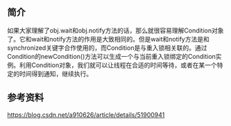 ## 简介
如果大家理解了obj.wait和obj.notify方法的话，那么就很容易理解Condition对象了。它和wait和notify方法的作用是大致相同的。但是wait和notify方法是和synchronized关键字合作使用的，而Condition是与重入锁相关联的。通过Condition的newCondition()方法可以生成一个与当前重入锁绑定的Condition实例。利用Condition对象，我们就可以让线程在合适的时间等待，或者在某一个特定的时间得到通知，继续执行。

## 参考资料
https://blog.csdn.net/a910626/article/details/51900941